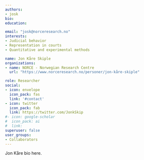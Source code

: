 ```yaml
---
authors:
- josk
bio: 
education:

email: "josk@norceresearch.no"
interests:
- Judicial behavior
- Representation in courts
- Quantitative and experimental methods

name: Jon Kåre Skiple
organizations:
- name: NORCE - Norwegian Research Centre
  url: "https://www.norceresearch.no/personer/jon-kåre-skiple"

role: Researcher
social:
- icon: envelope
  icon_pack: fas
  link: '#contact'
- icon: twitter
  icon_pack: fab
  link: https://twitter.com/JonkSkip
#- icon: google-scholar
#  icon_pack: ai
#  link: 
superuser: false
user_groups:
- Collaborators
---
```


Jon Kåre bio here.
